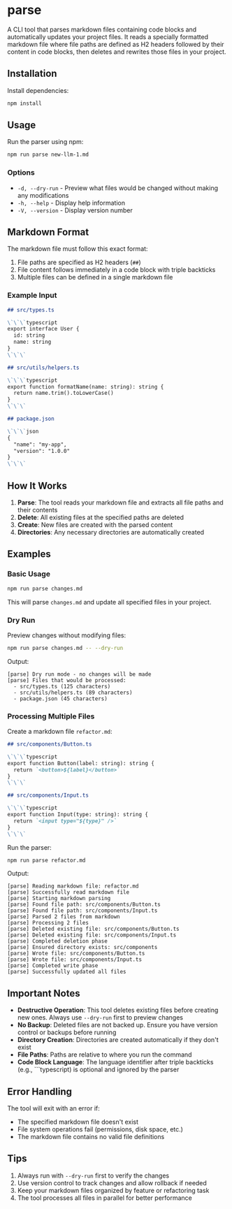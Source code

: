 # parse

A CLI tool that parses markdown files containing code blocks and automatically updates your project files. It reads a specially formatted markdown file where file paths are defined as H2 headers followed by their content in code blocks, then deletes and rewrites those files in your project.

## Installation

Install dependencies:

```bash
npm install
```

## Usage

Run the parser using npm:

```bash
npm run parse new-llm-1.md
```

### Options

- `-d, --dry-run` - Preview what files would be changed without making any modifications
- `-h, --help` - Display help information
- `-V, --version` - Display version number

## Markdown Format

The markdown file must follow this exact format:

1. File paths are specified as H2 headers (`##`)
2. File content follows immediately in a code block with triple backticks
3. Multiple files can be defined in a single markdown file

### Example Input

```markdown
## src/types.ts

\`\`\`typescript
export interface User {
  id: string
  name: string
}
\`\`\`

## src/utils/helpers.ts

\`\`\`typescript
export function formatName(name: string): string {
  return name.trim().toLowerCase()
}
\`\`\`

## package.json

\`\`\`json
{
  "name": "my-app",
  "version": "1.0.0"
}
\`\`\`
```

## How It Works

1. **Parse**: The tool reads your markdown file and extracts all file paths and their contents
2. **Delete**: All existing files at the specified paths are deleted
3. **Create**: New files are created with the parsed content
4. **Directories**: Any necessary directories are automatically created

## Examples

### Basic Usage

```bash
npm run parse changes.md
```

This will parse `changes.md` and update all specified files in your project.

### Dry Run

Preview changes without modifying files:

```bash
npm run parse changes.md -- --dry-run
```

Output:
```
[parse] Dry run mode - no changes will be made
[parse] Files that would be processed:
  - src/types.ts (125 characters)
  - src/utils/helpers.ts (89 characters)
  - package.json (45 characters)
```

### Processing Multiple Files

Create a markdown file `refactor.md`:

```markdown
## src/components/Button.ts

\`\`\`typescript
export function Button(label: string): string {
  return `<button>${label}</button>`
}
\`\`\`

## src/components/Input.ts

\`\`\`typescript
export function Input(type: string): string {
  return `<input type="${type}" />`
}
\`\`\`
```

Run the parser:

```bash
npm run parse refactor.md
```

Output:
```
[parse] Reading markdown file: refactor.md
[parse] Successfully read markdown file
[parse] Starting markdown parsing
[parse] Found file path: src/components/Button.ts
[parse] Found file path: src/components/Input.ts
[parse] Parsed 2 files from markdown
[parse] Processing 2 files
[parse] Deleted existing file: src/components/Button.ts
[parse] Deleted existing file: src/components/Input.ts
[parse] Completed deletion phase
[parse] Ensured directory exists: src/components
[parse] Wrote file: src/components/Button.ts
[parse] Wrote file: src/components/Input.ts
[parse] Completed write phase
[parse] Successfully updated all files
```

## Important Notes

- **Destructive Operation**: This tool deletes existing files before creating new ones. Always use `--dry-run` first to preview changes
- **No Backup**: Deleted files are not backed up. Ensure you have version control or backups before running
- **Directory Creation**: Directories are created automatically if they don't exist
- **File Paths**: Paths are relative to where you run the command
- **Code Block Language**: The language identifier after triple backticks (e.g., \`\`\`typescript) is optional and ignored by the parser

## Error Handling

The tool will exit with an error if:
- The specified markdown file doesn't exist
- File system operations fail (permissions, disk space, etc.)
- The markdown file contains no valid file definitions

## Tips

1. Always run with `--dry-run` first to verify the changes
2. Use version control to track changes and allow rollback if needed
3. Keep your markdown files organized by feature or refactoring task
4. The tool processes all files in parallel for better performance
